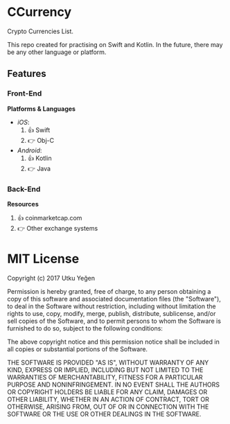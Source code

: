 # CCurrency
Crypto Currencies List.

This repo created for practising on Swift and Kotlin. In the future, there may be any other language or platform.

## Features
### Front-End
**Platforms & Languages**
* *iOS*:
  1. :+1: Swift
  2. :point_right: Obj-C
* *Android*:
  1. :+1: Kotlin
  2. :point_right: Java
  
### Back-End
**Resources**
1. :+1: coinmarketcap.com
1. :point_right: Other exchange systems

# MIT License

Copyright (c) 2017 Utku Yeğen

Permission is hereby granted, free of charge, to any person obtaining a copy
of this software and associated documentation files (the "Software"), to deal
in the Software without restriction, including without limitation the rights
to use, copy, modify, merge, publish, distribute, sublicense, and/or sell
copies of the Software, and to permit persons to whom the Software is
furnished to do so, subject to the following conditions:

The above copyright notice and this permission notice shall be included in all
copies or substantial portions of the Software.

THE SOFTWARE IS PROVIDED "AS IS", WITHOUT WARRANTY OF ANY KIND, EXPRESS OR
IMPLIED, INCLUDING BUT NOT LIMITED TO THE WARRANTIES OF MERCHANTABILITY,
FITNESS FOR A PARTICULAR PURPOSE AND NONINFRINGEMENT. IN NO EVENT SHALL THE
AUTHORS OR COPYRIGHT HOLDERS BE LIABLE FOR ANY CLAIM, DAMAGES OR OTHER
LIABILITY, WHETHER IN AN ACTION OF CONTRACT, TORT OR OTHERWISE, ARISING FROM,
OUT OF OR IN CONNECTION WITH THE SOFTWARE OR THE USE OR OTHER DEALINGS IN THE
SOFTWARE.
